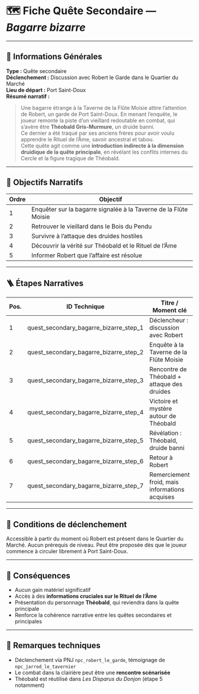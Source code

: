 # 🗺️ Fiche Quête Secondaire — *Bagarre bizarre*

---

## 🧾 Informations Générales

**Type :** Quête secondaire  
**Déclenchement :** Discussion avec Robert le Garde dans le Quartier du Marché  
**Lieu de départ :** Port Saint-Doux  
**Résumé narratif :**
> Une bagarre étrange à la Taverne de la Flûte Moisie attire l’attention de Robert, un garde de Port Saint-Doux. En
> menant l’enquête, le joueur remonte la piste d’un vieillard redoutable en combat, qui s’avère être **Théobald
Gris-Murmure**, un druide banni.  
> Ce dernier a été traqué par ses anciens frères pour avoir voulu apprendre le Rituel de l’Âme, savoir ancestral et
> tabou.  
> Cette quête agit comme une **introduction indirecte à la dimension druidique de la quête principale**, en révélant les
> conflits internes du Cercle et la figure tragique de Théobald.

---

## 🎯 Objectifs Narratifs

| Ordre | Objectif                                                         |
|-------|------------------------------------------------------------------|
| 1     | Enquêter sur la bagarre signalée à la Taverne de la Flûte Moisie |
| 2     | Retrouver le vieillard dans le Bois du Pendu                     |
| 3     | Survivre à l’attaque des druides hostiles                        |
| 4     | Découvrir la vérité sur Théobald et le Rituel de l’Âme           |
| 5     | Informer Robert que l’affaire est résolue                        |

---

## 🪜 Étapes Narratives

| Pos. | ID Technique                           | Titre / Moment clé                             | Type d’étape / événement     |
|------|----------------------------------------|------------------------------------------------|------------------------------|
| 1    | quest_secondary_bagarre_bizarre_step_1 | Déclencheur : discussion avec Robert           | Introduction                 |
| 2    | quest_secondary_bagarre_bizarre_step_2 | Enquête à la Taverne de la Flûte Moisie        | Témoignage du tavernier      |
| 3    | quest_secondary_bagarre_bizarre_step_3 | Rencontre de Théobald + attaque des druides    | Confrontation / combat       |
| 4    | quest_secondary_bagarre_bizarre_step_4 | Victoire et mystère autour de Théobald         | Énigme persistante           |
| 5    | quest_secondary_bagarre_bizarre_step_5 | Révélation : Théobald, druide banni            | Lien avec le Rituel de l’Âme |
| 6    | quest_secondary_bagarre_bizarre_step_6 | Retour à Robert                                | Clôture                      |
| 7    | quest_secondary_bagarre_bizarre_step_7 | Remerciement froid, mais informations acquises | Fin / progression de lore    |

---

## 🔐 Conditions de déclenchement

Accessible à partir du moment où Robert est présent dans le Quartier du Marché. Aucun prérequis de niveau. Peut être
proposée dès que le joueur commence à circuler librement à Port Saint-Doux.

---

## 🎁 Conséquences

- Aucun gain matériel significatif
- Accès à des **informations cruciales sur le Rituel de l’Âme**
- Présentation du personnage **Théobald**, qui reviendra dans la quête principale
- Renforce la cohérence narrative entre les quêtes secondaires et principales

---

## 🧪 Remarques techniques

- Déclenchement via PNJ `npc_robert_le_garde`, témoignage de `npc_jarrod_le_tavernier`
- Le combat dans la clairière peut être une **rencontre scénarisée**
- Théobald est réutilisé dans *Les Disparus du Donjon* (étape 5 notamment)
